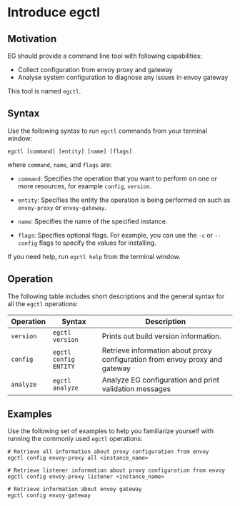 # Introduce egctl

## Motivation

EG should provide a command line tool with following capabilities:

- Collect configuration from envoy proxy and gateway
- Analyse system configuration to diagnose any issues in envoy gateway

This tool is named `egctl`.

## Syntax

Use the following syntax to run `egctl` commands from your terminal window:

```console
egctl [command] [entity] [name] [flags]
```

where `command`, `name`, and `flags` are:

* `command`: Specifies the operation that you want to perform on one or more resources,
  for example `config`, `version`.

* `entity`: Specifies the entity the operation is being performed on such as `envoy-proxy` or `envoy-gateway`.

* `name`: Specifies the name of the specified instance. 

* `flags`: Specifies optional flags. For example, you can use the `-c` or `--config` flags to specify the values for installing.

If you need help, run `egctl help` from the terminal window.

## Operation

The following table includes short descriptions and the general syntax for all the `egctl` operations:

| Operation | Syntax                           | Description                                                                 |
| --------- | -------------------------------- | --------------------------------------------------------------------------- |
| `version` | `egctl version`                  | Prints out build version information.                                       |
| `config`  | `egctl config ENTITY`            | Retrieve information about proxy configuration from envoy proxy and gateway |
| `analyze` | `egctl analyze`                  | Analyze EG configuration and print validation messages                      |

## Examples

Use the following set of examples to help you familiarize yourself with running the commonly used `egctl` operations:

```console
# Retrieve all information about proxy configuration from envoy
egctl config envoy-proxy all <instance_name>

# Retrieve listener information about proxy configuration from envoy 
egctl config envoy-proxy listener <instance_name>

# Retrieve information about envoy gateway
egctl config envoy-gateway
```
